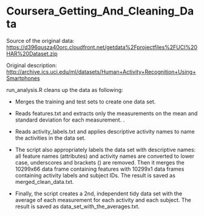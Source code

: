 # Coursera_Getting_And_Cleaning_Data
Source of the original data: https://d396qusza40orc.cloudfront.net/getdata%2Fprojectfiles%2FUCI%20HAR%20Dataset.zip

Original description: http://archive.ics.uci.edu/ml/datasets/Human+Activity+Recognition+Using+Smartphones

run_analysis.R cleans up the data as following:

* Merges the training and test sets to create one data set.

* Reads features.txt and extracts only the measurements on the mean and standard deviation for each measurement. .

* Reads activity_labels.txt and applies descriptive activity names to name the activities in the data set.

* The script also appropriately labels the data set with descriptive names: all feature names (attributes) and activity names are converted to lower case, underscores and brackets () are removed. Then it merges the 10299x66 data frame containing features with 10299x1 data frames containing activity labels and subject IDs. The result is saved as merged_clean_data.txt.

* Finally, the script creates a 2nd, independent tidy data set with the average of each measurement for each activity and each subject. The result is saved as data_set_with_the_averages.txt.
